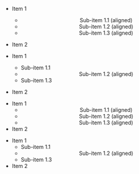 - Item 1
  <ul align="center">
    <li>Sub-item 1.1 (aligned)</li>
    <li>Sub-item 1.2 (aligned)</li>
    <li>Sub-item 1.3 (aligned)</li>
  </ul>
- Item 2

- Item 1
  <ul>
    <li>Sub-item 1.1</li>
    <li align="center">
      Sub-item 1.2 (aligned)
    </li>
    <li>Sub-item 1.3</li>
  </ul>
- Item 2

<ul>
  <li>
    Item 1
    <ul align="center">
      <li>Sub-item 1.1 (aligned)</li>
      <li>Sub-item 1.2 (aligned)</li>
      <li>Sub-item 1.3 (aligned)</li>
    </ul>
  </li>
  <li>Item 2</li>
</ul>

<ul>
  <li>
    Item 1
    <ul>
      <li>Sub-item 1.1</li>
      <li align="center">
        Sub-item 1.2 (aligned)
      </li>
      <li>Sub-item 1.3</li>
    </ul>
  </li>
  <li>Item 2</li>
</ul>
